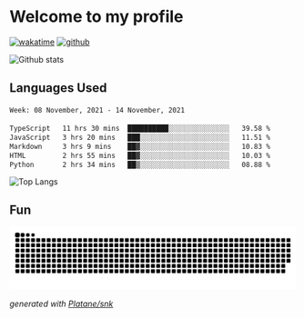 # Welcome to my profile

[![wakatime](https://wakatime.com/badge/user/82c377cd-a54c-404c-b7df-177b313ca539.svg)](https://wakatime.com/@82c377cd-a54c-404c-b7df-177b313ca539)
[![github](https://img.shields.io/github/followers/xinthose?logo=github&style=plastic)](https://github.com/alanhamlett?tab=followers)

![Github stats](https://github-readme-stats.vercel.app/api?username=xinthose&show_icons=true&theme=radical&count_private=true)

## Languages Used

<!--START_SECTION:waka-->
```text
Week: 08 November, 2021 - 14 November, 2021

TypeScript   11 hrs 30 mins  ██████████░░░░░░░░░░░░░░░   39.58 % 
JavaScript   3 hrs 20 mins   ███░░░░░░░░░░░░░░░░░░░░░░   11.51 % 
Markdown     3 hrs 9 mins    ██▓░░░░░░░░░░░░░░░░░░░░░░   10.83 % 
HTML         2 hrs 55 mins   ██▓░░░░░░░░░░░░░░░░░░░░░░   10.03 % 
Python       2 hrs 34 mins   ██▒░░░░░░░░░░░░░░░░░░░░░░   08.88 % 
```
<!--END_SECTION:waka-->

![Top Langs](https://github-readme-stats.vercel.app/api/top-langs/?username=xinthose)

## Fun
![github contribution grid snake animation](https://raw.githubusercontent.com/xinthose/xinthose/output/github-contribution-grid-snake.svg)

_generated with [Platane/snk](https://github.com/Platane/snk)_
